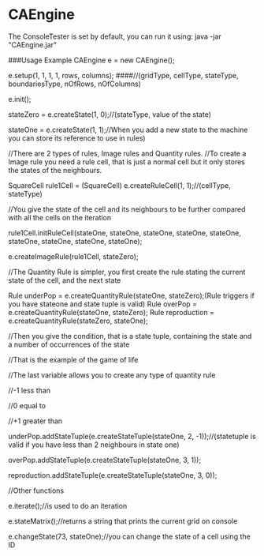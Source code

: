 # CAEngine

The ConsoleTester is set by default, you can run it using:
java -jar "CAEngine.jar" 

###Usage Example
CAEngine e = new CAEngine();

e.setup(1, 1, 1, 1, rows, columns); 
####//(gridType, cellType, stateType, boundariesType, nOfRows, nOfColumns)

e.init();

stateZero = e.createState(1, 0);//(stateType, value of the state)

stateOne = e.createState(1, 1);//When you add a new state to the machine you can store its reference to use in rules)

      
//There are 2 types of rules, Image rules and Quantity rules.
//To create a Image rule you need a rule cell, that is just a normal cell but it only stores the states of the neighbours.

SquareCell rule1Cell = (SquareCell) e.createRuleCell(1, 1);//(cellType, stateType)

//You give the state of the cell and its neighbours to be further compared with all the cells on the iteration

rule1Cell.initRuleCell(stateOne, stateOne, stateOne, stateOne, stateOne, stateOne, stateOne, stateOne, stateOne);

e.createImageRule(rule1Cell, stateZero);

//The Quantity Rule is simpler, you first create the rule stating the current state of the cell, and the next state  

Rule underPop = e.createQuantityRule(stateOne, stateZero);(Rule triggers if you have stateone and state tuple  is valid)
Rule overPop = e.createQuantityRule(stateOne, stateZero);
Rule reproduction = e.createQuantityRule(stateZero, stateOne);

//Then you give the condition, that is a state tuple, containing the state and a number of occurrences of the state

//That is the example of the game of life

//The last variable allows you to create any type of quantity rule

//-1 less than

//0 equal to

//+1 greater than

underPop.addStateTuple(e.createStateTuple(stateOne, 2, -1));//(statetuple is valid if you have less than 2 neighbours in state one)

overPop.addStateTuple(e.createStateTuple(stateOne, 3, 1));

reproduction.addStateTuple(e.createStateTuple(stateOne, 3, 0));


//Other functions

e.iterate();//is used to do an iteration

e.stateMatrix();//returns a string that prints the current grid on console

e.changeState(73, stateOne);//you can change the state of a cell using the ID

